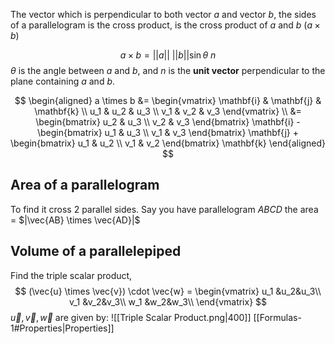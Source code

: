 The vector which is perpendicular to both vector $a$ and vector $b$, the sides of a  parallelogram is the cross product, is the cross product of $a$ and $b$ ($a \times b$)

$$
a \times b = ||a|| \ ||b|| \sin {\theta} \ n
$$
$\theta$ is the angle between $a$ and $b$, and $n$ is the **unit vector** perpendicular to the plane containing $a$ and $b$.

$$
\begin{aligned}
a \times b &= 
\begin{vmatrix}
\mathbf{i} & \mathbf{j} & \mathbf{k} \\ 
u_1 & u_2 & u_3 \\
v_1 & v_2 & v_3
\end{vmatrix} \\ &= 
\begin{bmatrix}
u_2 & u_3 \\
v_2 & v_3
\end{bmatrix} \mathbf{i} -
\begin{bmatrix}
u_1 & u_3 \\
v_1 & v_3 
\end{bmatrix} \mathbf{j} + 
\begin{bmatrix}
u_1 & u_2 \\
v_1 & v_2
\end{bmatrix} \mathbf{k}
\end{aligned}
$$
## Area of a parallelogram
To find it cross 2 parallel sides. 
Say you have parallelogram $ABCD$ the area = $|\vec{AB} \times \vec{AD}|$ 

## Volume of a parallelepiped
Find the triple scalar product,
$$
(\vec{u} \times \vec{v}) \cdot \vec{w} = 
\begin{vmatrix}
u_1 &u_2&u_3\\
v_1 &v_2&v_3\\
w_1 &w_2&w_3\\
\end{vmatrix}
$$
$\vec{u},\vec{v},\vec{w}$ are given by:
![[Triple Scalar Product.png|400]]
[[Formulas-1#Properties|Properties]]
